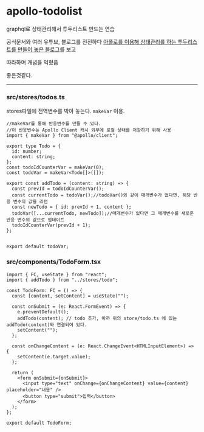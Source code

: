 # apollo-todolist
graphql로 상태관리해서 투두리스트 만드는 연습


공식문서와 여러 유튜브, 블로그를 전전하다 [아폴로를 이용해 상태관리를 하는 투두리스트를 만들어 놓은 블로그](https://chanyeong.com/blog/post/45)를 보고 

따라하며 개념을 익혔음


좋은것같다.

---
### src/stores/todos.ts

stores파일에 전역변수를 박아 놓는다. `makeVar` 이용.

```
//makeVar를 통해 반응변수를 만들 수 있다.
//이 반응변수는 Apollo Client 캐시 외부에 로컬 상태를 저장하기 위해 사용
import { makeVar } from "@apollo/client";

export type Todo = {
  id: number;
  content: string;
};
const todoIdCounterVar = makeVar(0);
const todoVar = makeVar<Todo[]>([]);

export const addTodo = (content: string) => {
  const prevId = todoIdCounterVar();
  const currentTodo = todoVar();//todoVar()와 같이 매개변수가 없다면, 해당 반응 변수의 값을 리턴
  const newTodo = { id: prevId + 1, content };
  todoVar([...currentTodo, newTodo]);//매개변수가 있다면 그 매개변수를 새로운 반응 변수의 값으로 업데이트
  todoIdCounterVar(prevId + 1);
};


export default todoVar;

```


### src/components/TodoForm.tsx


```
import { FC, useState } from "react";
import { addTodo } from "../stores/todo";

const TodoForm: FC = () => {
  const [content, setContent] = useState("");

  const onSubmit = (e: React.FormEvent) => {
    e.preventDefault();
    addTodo(content); // todo 추가, 아까 위의 store/todo.ts 에 있는 addTodo(content)와 연결되어 있다.
    setContent("");
  };

  const onChangeContent = (e: React.ChangeEvent<HTMLInputElement>) => {
    setContent(e.target.value);
  };

  return (
    <form onSubmit={onSubmit}>
      <input type="text" onChange={onChangeContent} value={content} placeholder="내용" />
      <button type="submit">입력</button>
    </form>
  );
};

export default TodoForm;

```
